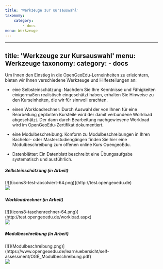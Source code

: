 ```yaml
---
title: 'Werkzeuge zur Kursauswahl'
taxonomy:
    category:
        - docs
menu: Werkzeuge
---
```


---
title: 'Werkzeuge zur Kursauswahl'
menu: Werkzeuge
taxonomy:
    category:
        - docs
---

Um Ihnen den Einstieg in die OpenGeoEdu-Lerneinheiten zu erleichtern, bieten wir Ihnen verschiedene Werkzeuge und Hilfestellungen an:

*	eine Selbsteinschätzung: Nachdem Sie Ihre Kenntnisse und Fähigkeiten einigermaßen realistisch eingeschätzt haben, erhalten Sie Hinweise zu den Kurseinheiten, die wir für sinnvoll erachten.

*	einen Workloadrechner: Durch Auswahl der von Ihnen für eine Bearbeitung geplanten Kursteile wird der damit verbundene Workload abgeschätzt. Der dann durch Bearbeitung nachgewiesene Workload wird im OpenGeoEdu-Zertifikat dokumentiert.

*	eine Modulbeschreibung: Konform zu Modulbeschreibungen in Ihren Bachelor- oder Masterstudiengängen finden Sie hier eine Modulbeschreibung zum offenen online Kurs OpengeoEdu.

*	Datenblätter: Ein Datenblatt beschreibt eine Übungsaufgabe systematisch und ausführlich.


<div class="card-deck">
    <div class="card">
        <div class="card-body">
              <h5 class="card-title">Selbsteinschätzung (in Arbeit)</h5>
            <p class="card-text"></p>
            <p class="card-text">
                <small class="text-muted"></small>
            </p>
            <div markdown="1">
            [![](icons8-test-absolviert-64.png)](http://test.opengeoedu.de)
            </div>
            <a href src="http://test.opengeoedu.de/">
            <img class="card-img-bottom img-fluid" src="/learn/uebersicht/self-assessment/icons8-test-absolviert-64.png" style="width:100px">
            </a>
        </div>
    </div>
    <div class="card">
        <div class="card-body">
              <h5 class="card-title">Workloadrechner (in Arbeit)</h5>
            <p class="card-text"></p>
            <p class="card-text">
                <small class="text-muted"></small>
            </p>
            <div markdown="1">
            [![](icons8-taschenrechner-64.png)](http://test.opengeoedu.de/workload.aspx)
            </div>
            <a href src="http://test.opengeoedu.de/workload.aspx">
            <img class="card-img-bottom img-fluid" src="/learn/uebersicht/self-assessment/icons8-taschenrechner-64.png" style="width:100px">
            </a>
        </div>
    </div>
    <div class="card">
        <div class="card-body">
              <h5 class="card-title">Modulbeschreibung (in Arbeit)</h5>
            <p class="card-text"></p>
            <p class="card-text">
                <small class="text-muted"></small>
            </p>
            <div markdown="1">
            [![](Modulbeschreibung.png)](https://www.opengeoedu.de/learn/uebersicht/self-assessment/OGE_Modulbeschreibung.pdf)
            </div>
            <a href src="https://www.opengeoedu.de/learn/uebersicht/self-assessment/OGE_Modulbeschreibung.pdf">
            <img class="card-img-bottom img-fluid" src="/learn/uebersicht/self-assessment/Modulbeschreibung.png" style="width:100px">
            </a>
        </div>
    </div>
</div>
<!-- # Selbsteinschätzung (in Arbeit)

[![](icons8-test-absolviert-64.png?resize=200&classes=caption "Selbsteinschätzung")](http://test.opengeoedu.de/)

# Workloadrechner (in Arbeit)

[![](icons8-taschenrechner-64.png?resize=200&classes=caption "Workloadrechner")](http://test.opengeoedu.de/workload.aspx)


## Modulbeschreibung (in Arbeit)

[Modulbeschreibung](OGE_Modulbeschreibung.pdf)
-->

